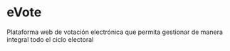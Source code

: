 # eVote
Plataforma web de votación electrónica que permita  gestionar de manera integral todo el ciclo electoral
